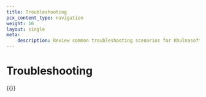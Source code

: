 ```yaml
---
title: Troubleshooting
pcx_content_type: navigation
weight: 16
layout: single
meta:
    description: Review common troubleshooting scenarios for Khulnasoft WAF.
---
```


# Troubleshooting

{{<directory-listing>}}
